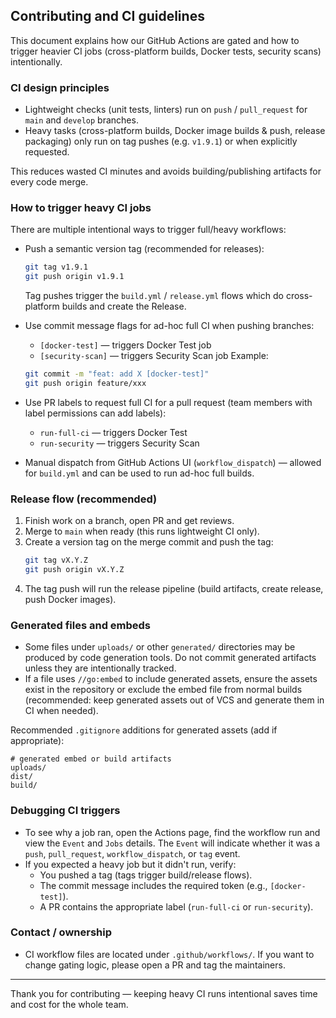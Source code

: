 ## Contributing and CI guidelines

This document explains how our GitHub Actions are gated and how to trigger heavier CI jobs (cross-platform builds, Docker tests, security scans) intentionally.

### CI design principles
- Lightweight checks (unit tests, linters) run on `push` / `pull_request` for `main` and `develop` branches.
- Heavy tasks (cross-platform builds, Docker image builds & push, release packaging) only run on tag pushes (e.g. `v1.9.1`) or when explicitly requested.

This reduces wasted CI minutes and avoids building/publishing artifacts for every code merge.

### How to trigger heavy CI jobs
There are multiple intentional ways to trigger full/heavy workflows:

- Push a semantic version tag (recommended for releases):
  ```bash
  git tag v1.9.1
  git push origin v1.9.1
  ```
  Tag pushes trigger the `build.yml` / `release.yml` flows which do cross-platform builds and create the Release.

- Use commit message flags for ad-hoc full CI when pushing branches:
  - `[docker-test]` — triggers Docker Test job
  - `[security-scan]` — triggers Security Scan job
  Example:
  ```bash
  git commit -m "feat: add X [docker-test]"
  git push origin feature/xxx
  ```

- Use PR labels to request full CI for a pull request (team members with label permissions can add labels):
  - `run-full-ci` — triggers Docker Test
  - `run-security` — triggers Security Scan

- Manual dispatch from GitHub Actions UI (`workflow_dispatch`) — allowed for `build.yml` and can be used to run ad-hoc full builds.

### Release flow (recommended)
1. Finish work on a branch, open PR and get reviews.
2. Merge to `main` when ready (this runs lightweight CI only).
3. Create a version tag on the merge commit and push the tag:
   ```bash
   git tag vX.Y.Z
   git push origin vX.Y.Z
   ```
4. The tag push will run the release pipeline (build artifacts, create release, push Docker images).

### Generated files and embeds
- Some files under `uploads/` or other `generated/` directories may be produced by code generation tools. Do not commit generated artifacts unless they are intentionally tracked.
- If a file uses `//go:embed` to include generated assets, ensure the assets exist in the repository or exclude the embed file from normal builds (recommended: keep generated assets out of VCS and generate them in CI when needed).

Recommended `.gitignore` additions for generated assets (add if appropriate):
```
# generated embed or build artifacts
uploads/
dist/
build/
```

### Debugging CI triggers
- To see why a job ran, open the Actions page, find the workflow run and view the `Event` and `Jobs` details. The `Event` will indicate whether it was a `push`, `pull_request`, `workflow_dispatch`, or `tag` event.
- If you expected a heavy job but it didn't run, verify:
  - You pushed a tag (tags trigger build/release flows).
  - The commit message includes the required token (e.g., `[docker-test]`).
  - A PR contains the appropriate label (`run-full-ci` or `run-security`).

### Contact / ownership
- CI workflow files are located under `.github/workflows/`. If you want to change gating logic, please open a PR and tag the maintainers.

---
Thank you for contributing — keeping heavy CI runs intentional saves time and cost for the whole team.
